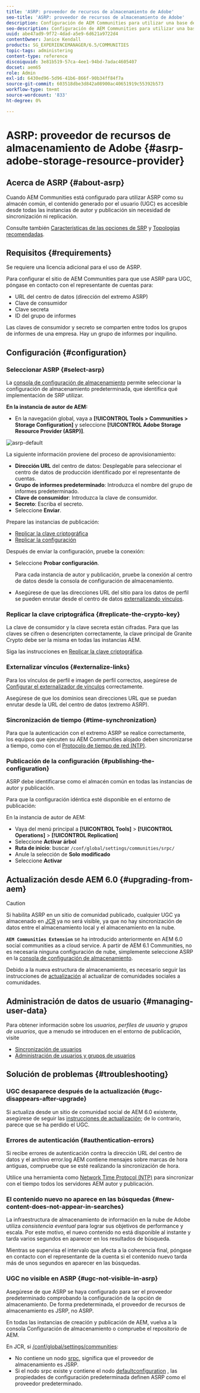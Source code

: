 ```yaml
---
title: 'ASRP: proveedor de recursos de almacenamiento de Adobe'
seo-title: 'ASRP: proveedor de recursos de almacenamiento de Adobe'
description: Configuración de AEM Communities para utilizar una base de datos relacional como su tienda común
seo-description: Configuración de AEM Communities para utilizar una base de datos relacional como su tienda común
uuid: abe47ad9-9f72-4dad-a5e9-6d621a9722d4
contentOwner: Janice Kendall
products: SG_EXPERIENCEMANAGER/6.5/COMMUNITIES
topic-tags: administering
content-type: reference
discoiquuid: 3e81b519-57ca-4ee1-94bd-7adac4605407
docset: aem65
role: Admin
exl-id: 6430ed96-5d96-41b6-866f-90b34ff84f7a
source-git-commit: 603518dbe3d842a08900ac40651919c55392b573
workflow-type: tm+mt
source-wordcount: '833'
ht-degree: 0%

---
```


# ASRP: proveedor de recursos de almacenamiento de Adobe {#asrp-adobe-storage-resource-provider}

## Acerca de ASRP {#about-asrp}

Cuando AEM Communities está configurado para utilizar ASRP como su almacén común, el contenido generado por el usuario (UGC) es accesible desde todas las instancias de autor y publicación sin necesidad de sincronización ni replicación.

Consulte también [Características de las opciones de SRP](/help/communities/working-with-srp.md#characteristics-of-srp-options) y [Topologías recomendadas](/help/communities/topologies.md).

## Requisitos {#requirements}

Se requiere una licencia adicional para el uso de ASRP.

Para configurar el sitio de AEM Communities para que use ASRP para UGC, póngase en contacto con el representante de cuentas para:

* URL del centro de datos (dirección del extremo ASRP)
* Clave de consumidor
* Clave secreta
* ID del grupo de informes

Las claves de consumidor y secreto se comparten entre todos los grupos de informes de una empresa. Hay un grupo de informes por inquilino.

## Configuración {#configuration}

### Seleccionar ASRP {#select-asrp}

La [consola de configuración de almacenamiento](/help/communities/srp-config.md) permite seleccionar la configuración de almacenamiento predeterminada, que identifica qué implementación de SRP utilizar.

**En la instancia de autor de AEM:**

* En la navegación global, vaya a **[!UICONTROL Tools > Communities > Storage Configuration]** y seleccione **[!UICONTROL Adobe Storage Resource Provider (ASRP)]**.

![asrp-default](assets/asrp-default.png)

La siguiente información proviene del proceso de aprovisionamiento:

* **Dirección URL** del centro de datos: Desplegable para seleccionar el centro de datos de producción identificado por el representante de cuentas.
* **Grupo de informes predeterminado**: Introduzca el nombre del grupo de informes predeterminado.
* **Clave de consumidor**: Introduzca la clave de consumidor.
* **Secreto**: Escriba el secreto.
* Seleccione **Enviar**.

Prepare las instancias de publicación:

* [Replicar la clave criptográfica](#replicate-the-crypto-key)
* [Replicar la configuración](#publishing-the-configuration)

Después de enviar la configuración, pruebe la conexión:

* Seleccione **Probar configuración**.

   Para cada instancia de autor y publicación, pruebe la conexión al centro de datos desde la consola de configuración de almacenamiento.

* Asegúrese de que las direcciones URL del sitio para los datos de perfil se pueden enrutar desde el centro de datos [externalizando vínculos](#externalize-links).

### Replicar la clave criptográfica {#replicate-the-crypto-key}

La clave de consumidor y la clave secreta están cifradas. Para que las claves se cifren o desencripten correctamente, la clave principal de Granite Crypto debe ser la misma en todas las instancias AEM.

Siga las instrucciones en [Replicar la clave criptográfica](/help/communities/deploy-communities.md#replicate-the-crypto-key).

### Externalizar vínculos {#externalize-links}

Para los vínculos de perfil e imagen de perfil correctos, asegúrese de [Configurar el externalizador de vínculos](/help/sites-developing/externalizer.md) correctamente.

Asegúrese de que los dominios sean direcciones URL que se puedan enrutar desde la URL del centro de datos (extremo ASRP).

### Sincronización de tiempo {#time-synchronization}

Para que la autenticación con el extremo ASRP se realice correctamente, los equipos que ejecuten su AEM Communities alojado deben sincronizarse a tiempo, como con el [Protocolo de tiempo de red (NTP)](https://www.ntp.org/).

### Publicación de la configuración {#publishing-the-configuration}

ASRP debe identificarse como el almacén común en todas las instancias de autor y publicación.

Para que la configuración idéntica esté disponible en el entorno de publicación:

En la instancia de autor de AEM:

* Vaya del menú principal a **[!UICONTROL Tools]** > **[!UICONTROL Operations]** > **[!UICONTROL Replication]**
* Seleccione **Activar árbol**
* **Ruta de inicio**: buscar  `/conf/global/settings/communities/srpc/`
* Anule la selección de **Solo modificado**
* Seleccione **Activar**

## Actualización desde AEM 6.0 {#upgrading-from-aem}

>[!CAUTION]
>
>Si habilita ASRP en un sitio de comunidad publicado, cualquier UGC ya almacenado en [JCR](/help/communities/jsrp.md) ya no será visible, ya que no hay sincronización de datos entre el almacenamiento local y el almacenamiento en la nube.

**`AEM Communities Extension`** se ha introducido anteriormente en AEM 6.0 social communities as a cloud service. A partir de AEM 6.1 Communities, no es necesaria ninguna configuración de nube, simplemente seleccione ASRP en la [consola de configuración de almacenamiento](/help/communities/srp-config.md).

Debido a la nueva estructura de almacenamiento, es necesario seguir las instrucciones de [actualización](/help/communities/upgrade.md#adobe-cloud-storage) al actualizar de comunidades sociales a comunidades.

## Administración de datos de usuario {#managing-user-data}

Para obtener información sobre los *usuarios*, *perfiles de usuario* y *grupos de usuarios*, que a menudo se introducen en el entorno de publicación, visite

* [Sincronización de usuarios](/help/communities/sync.md)
* [Administración de usuarios y grupos de usuarios](/help/communities/users.md)

## Solución de problemas {#troubleshooting}

### UGC desaparece después de la actualización {#ugc-disappears-after-upgrade}

Si actualiza desde un sitio de comunidad social de AEM 6.0 existente, asegúrese de seguir las [instrucciones de actualización](/help/communities/upgrade.md#adobe-cloud-storage); de lo contrario, parece que se ha perdido el UGC.

### Errores de autenticación {#authentication-errors}

Si recibe errores de autenticación contra la dirección URL del centro de datos y el archivo error.log AEM contiene mensajes sobre marcas de hora antiguas, compruebe que se esté realizando la sincronización de hora.

Utilice una herramienta como [Network Time Protocol (NTP)](https://www.ntp.org/) para sincronizar con el tiempo todos los servidores AEM autor y publicación.

### El contenido nuevo no aparece en las búsquedas {#new-content-does-not-appear-in-searches}

La infraestructura de almacenamiento de información en la nube de Adobe utiliza *consistencia eventual* para lograr sus objetivos de performance y escala. Por este motivo, el nuevo contenido no está disponible al instante y tarda varios segundos en aparecer en los resultados de búsqueda.

Mientras se supervisa el intervalo que afecta a la coherencia final, póngase en contacto con el representante de la cuenta si el contenido nuevo tarda más de unos segundos en aparecer en las búsquedas.

### UGC no visible en ASRP {#ugc-not-visible-in-asrp}

Asegúrese de que ASRP se haya configurado para ser el proveedor predeterminado comprobando la configuración de la opción de almacenamiento. De forma predeterminada, el proveedor de recursos de almacenamiento es JSRP, no ASRP.

En todas las instancias de creación y publicación de AEM, vuelva a la consola Configuración de almacenamiento o compruebe el repositorio de AEM.

En JCR, si [/conf/global/settings/communities](https://localhost:4502/crx/de/index.jsp#/etc/socialconfig/):

* No contiene un nodo [srpc](https://localhost:4502/crx/de/index.jsp#/conf/global/settings/communities/srp), significa que el proveedor de almacenamiento es JSRP.
* Si el nodo srpc existe y contiene el nodo [defaultconfiguration](https://localhost:4502/crx/de/index.jsp#/conf/global/settings/communities/srp/defaultconfiguration) , las propiedades de configuración predeterminada definen ASRP como el proveedor predeterminado.
